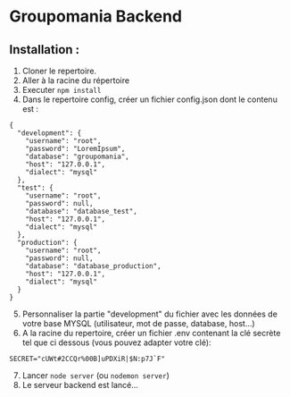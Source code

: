 # Groupomania Backend

## Installation : 
1. Cloner le repertoire.
2. Aller à la racine du répertoire
3. Executer `npm install`
4. Dans le repertoire config, créer un fichier config.json dont le contenu est :
```
{
  "development": {
    "username": "root",
    "password": "LoremIpsum",
    "database": "groupomania",
    "host": "127.0.0.1",
    "dialect": "mysql"
  },
  "test": {
    "username": "root",
    "password": null,
    "database": "database_test",
    "host": "127.0.0.1",
    "dialect": "mysql"
  },
  "production": {
    "username": "root",
    "password": null,
    "database": "database_production",
    "host": "127.0.0.1",
    "dialect": "mysql"
  }
}
```
5. Personnaliser la partie "development" du fichier avec les données de votre base MYSQL (utilisateur, mot de passe, database, host...)
6. A la racine du repertoire, créer un fichier .env contenant la clé secrète tel que ci dessous (vous pouvez adapter votre clé): 
```
SECRET="cUWt#2CCQr%00B]uPDXiR|$N:p7J`F"
```
7. Lancer `node server` (ou `nodemon server`)
8. Le serveur backend est lancé...